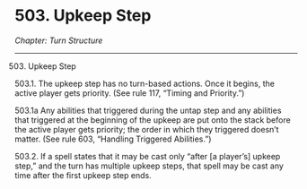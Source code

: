 # 503. Upkeep Step

*Chapter: Turn Structure*

---

503. Upkeep Step



503.1. The upkeep step has no turn-based actions. Once it begins, the active player gets priority. (See rule 117, “Timing and Priority.”)



503.1a Any abilities that triggered during the untap step and any abilities that triggered at the beginning of the upkeep are put onto the stack before the active player gets priority; the order in which they triggered doesn’t matter. (See rule 603, “Handling Triggered Abilities.”)



503.2. If a spell states that it may be cast only “after [a player’s] upkeep step,” and the turn has multiple upkeep steps, that spell may be cast any time after the first upkeep step ends.


